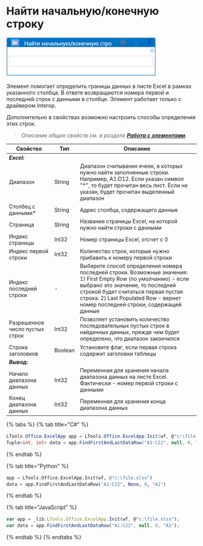 # Найти начальную/конечную строку

![](<../../../.gitbook/assets/Найти начальную-конечную строку.png>)

Элемент помогает определить границы данных в листе Excel в рамках указанного столбца. В ответе возвращаются номера первой и последней строк с данными в столбце. Элемент работает только с драйвером Interop. 

Дополнительно в свойствах возможно настроить способы определения этих строк.

> _Описание общих свойств см. в разделе_ [_**Работа с элементами**_](https://docs.primo-rpa.ru/primo-rpa/primo-studio/process/elements).

| Свойство                  | Тип     | Описание                                                                                                                                    
| ------------------------- | ------- | ----------------------------------------------------------------------------------------------------------------------
| ***Excel:***       | | 
| Диапазон                  | String  | Диапазон считывания ячеек, в которых нужно найти заполненные строки. Например, A1:D12. Если указан символ "\*", то будет прочитан весь лист. Если не указан, будет прочитан выделенный диапазон 
| Столбец с данными\*       | String  | Адрес столбца, содержащего данные
| Страница                  | String  | Название страницы Excel, на которой нужно найти строки с данными         
| Индекс страницы           | Int32   | Номер страницы Excel, отсчет с 0
| Индекс первой строки      | Int32   | Количество строк, которые нужно прибавить к номеру первой строки
| Индекс последней строки   | - | Выберите способ определения номера последней строки. Возможные значения: 1) First Empty Row (по умолчанию) - если выбрано это значение, то последней строкой будет считаться первая пустая строка. 2) Last Populated Row - вернет номер последней строки, содержащей данные 
| Разрешенное число пустых строк | Int32 | Позволяет установить количество последовательных пустых строк в найденных данных, прежде чем будет определено, что диапазон закончился
| Строка заголовков         | Boolean | Установите флаг, если первая строка содержит заголовки таблицы
| ***Вывод:***       | |
| Начало диапазона данных   | Int32   | Переменная для хранения начала диапазона данных на листе Excel. Фактически - номер первой строки с данными                                              
| Конец диапазона данных    | Int32   | Переменная для хранения конца диапазона данных


{% tabs %}
{% tab title="C#" %}
```csharp
LTools.Office.ExcelApp app = LTools.Office.ExcelApp.Init(wf, @"c:\file.xlsx");
Tuple<int, int> data = app.FindFirstAndLastDataRow("A1:C22", null, 0, "A1");
```
{% endtab %}

{% tab title="Python" %}
```python
app = LTools.Office.ExcelApp.Init(wf, @"c:\file.xlsx")
data = app.FindFirstAndLastDataRow("A1:C22", None, 0, "A1")
```
{% endtab %}

{% tab title="JavaScript" %}
```javascript
var app = _lib.LTools.Office.ExcelApp.Init(wf, @"c:\file.xlsx");
var data = app.FindFirstAndLastDataRow("A1:C22", null, 0, "A1");
```
{% endtab %}
{% endtabs %}

